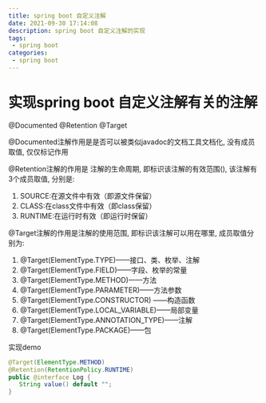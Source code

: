 ```yaml
---
title: spring boot 自定义注解
date: 2021-09-30 17:14:08
description: spring boot 自定义注解的实现
tags:
 - spring boot
categories:
 - spring boot
---
```


# 实现spring boot 自定义注解有关的注解

@Documented  @Retention  @Target

@Documented注解作用是是否可以被类似javadoc的文档工具文档化, 没有成员取值, 仅仅标记作用

@Retention注解的作用是 注解的生命周期, 即标识该注解的有效范围(), 该注解有3个成员取值, 分别是:

1. SOURCE:在源文件中有效（即源文件保留）
2. CLASS:在class文件中有效（即class保留）
3. RUNTIME:在运行时有效（即运行时保留）

@Target注解的作用是注解的使用范围, 即标识该注解可以用在哪里, 成员取值分别为:

1. @Target(ElementType.TYPE)——接口、类、枚举、注解
2. @Target(ElementType.FIELD)——字段、枚举的常量
3. @Target(ElementType.METHOD)——方法
4. @Target(ElementType.PARAMETER)——方法参数
5. @Target(ElementType.CONSTRUCTOR) ——构造函数
6. @Target(ElementType.LOCAL_VARIABLE)——局部变量
7. @Target(ElementType.ANNOTATION_TYPE)——注解
8. @Target(ElementType.PACKAGE)——包

实现demo

```java
@Target(ElementType.METHOD)
@Retention(RetentionPolicy.RUNTIME)
public @interface Log {
   String value() default "";
}
```

